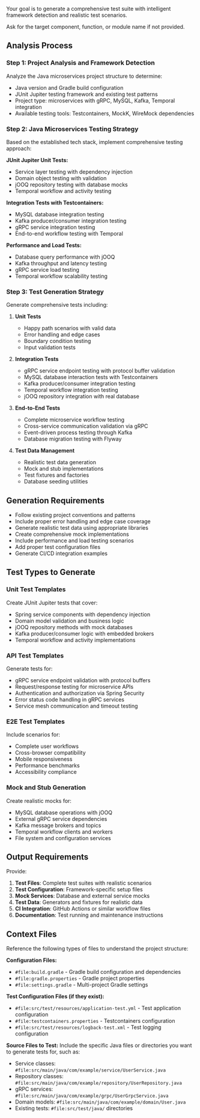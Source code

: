 Your goal is to generate a comprehensive test suite with intelligent framework detection and realistic test scenarios.

Ask for the target component, function, or module name if not provided.

## Analysis Process

### Step 1: Project Analysis and Framework Detection

Analyze the Java microservices project structure to determine:

- Java version and Gradle build configuration
- JUnit Jupiter testing framework and existing test patterns
- Project type: microservices with gRPC, MySQL, Kafka, Temporal integration
- Available testing tools: Testcontainers, MockK, WireMock dependencies

### Step 2: Java Microservices Testing Strategy

Based on the established tech stack, implement comprehensive testing approach:

**JUnit Jupiter Unit Tests:**

- Service layer testing with dependency injection
- Domain object testing with validation
- jOOQ repository testing with database mocks
- Temporal workflow and activity testing

**Integration Tests with Testcontainers:**

- MySQL database integration testing
- Kafka producer/consumer integration testing
- gRPC service integration testing
- End-to-end workflow testing with Temporal

**Performance and Load Tests:**

- Database query performance with jOOQ
- Kafka throughput and latency testing
- gRPC service load testing
- Temporal workflow scalability testing

### Step 3: Test Generation Strategy

Generate comprehensive tests including:

1. **Unit Tests**

   - Happy path scenarios with valid data
   - Error handling and edge cases
   - Boundary condition testing
   - Input validation tests

2. **Integration Tests**

   - gRPC service endpoint testing with protocol buffer validation
   - MySQL database interaction tests with Testcontainers
   - Kafka producer/consumer integration testing
   - Temporal workflow integration testing
   - jOOQ repository integration with real database

3. **End-to-End Tests**

   - Complete microservice workflow testing
   - Cross-service communication validation via gRPC
   - Event-driven process testing through Kafka
   - Database migration testing with Flyway

4. **Test Data Management**
   - Realistic test data generation
   - Mock and stub implementations
   - Test fixtures and factories
   - Database seeding utilities

## Generation Requirements

- Follow existing project conventions and patterns
- Include proper error handling and edge case coverage
- Generate realistic test data using appropriate libraries
- Create comprehensive mock implementations
- Include performance and load testing scenarios
- Add proper test configuration files
- Generate CI/CD integration examples

## Test Types to Generate

### Unit Test Templates

Create JUnit Jupiter tests that cover:

- Spring service components with dependency injection
- Domain model validation and business logic
- jOOQ repository methods with mock databases
- Kafka producer/consumer logic with embedded brokers
- Temporal workflow and activity implementations

### API Test Templates

Generate tests for:

- gRPC service endpoint validation with protocol buffers
- Request/response testing for microservice APIs
- Authentication and authorization via Spring Security
- Error status code handling in gRPC services
- Service mesh communication and timeout testing

### E2E Test Templates

Include scenarios for:

- Complete user workflows
- Cross-browser compatibility
- Mobile responsiveness
- Performance benchmarks
- Accessibility compliance

### Mock and Stub Generation

Create realistic mocks for:

- MySQL database operations with jOOQ
- External gRPC service dependencies
- Kafka message brokers and topics
- Temporal workflow clients and workers
- File system and configuration services

## Output Requirements

Provide:

1. **Test Files**: Complete test suites with realistic scenarios
2. **Test Configuration**: Framework-specific setup files
3. **Mock Services**: Database and external service mocks
4. **Test Data**: Generators and fixtures for realistic data
5. **CI Integration**: GitHub Actions or similar workflow files
6. **Documentation**: Test running and maintenance instructions

## Context Files

Reference the following types of files to understand the project structure:

**Configuration Files:**

- `#file:build.gradle` - Gradle build configuration and dependencies
- `#file:gradle.properties` - Gradle project properties
- `#file:settings.gradle` - Multi-project Gradle settings

**Test Configuration Files (if they exist):**

- `#file:src/test/resources/application-test.yml` - Test application configuration
- `#file:testcontainers.properties` - Testcontainers configuration
- `#file:src/test/resources/logback-test.xml` - Test logging configuration

**Source Files to Test:** Include the specific Java files or directories you want to generate tests for, such as:

- Service classes: `#file:src/main/java/com/example/service/UserService.java`
- Repository classes: `#file:src/main/java/com/example/repository/UserRepository.java`
- gRPC services: `#file:src/main/java/com/example/grpc/UserGrpcService.java`
- Domain models: `#file:src/main/java/com/example/domain/User.java`
- Existing tests: `#file:src/test/java/` directories
